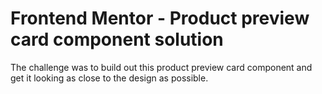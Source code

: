 # Frontend Mentor - Product preview card component solution

The challenge was to build out this product preview card component and get it looking as close to the design as possible.
